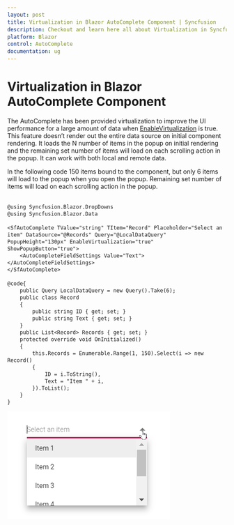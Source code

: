```yaml
---
layout: post
title: Virtualization in Blazor AutoComplete Component | Syncfusion
description: Checkout and learn here all about Virtualization in Syncfusion Blazor AutoComplete component and much more.
platform: Blazor
control: AutoComplete
documentation: ug
---
```


# Virtualization in Blazor AutoComplete Component

The AutoComplete has been provided virtualization to improve the UI performance for a large amount of data when [EnableVirtualization](https://help.syncfusion.com/cr/blazor/Syncfusion.Blazor.DropDowns.SfDropDownList-2.html#Syncfusion_Blazor_DropDowns_SfDropDownList_2_EnableVirtualization) is true. This feature doesn’t render out the entire data source on initial component rendering. It loads the N number of items in the popup on initial rendering and the remaining set number of items will load on each scrolling action in the popup. It can work with both local and remote data.

In the following code 150 items bound to the component, but only 6 items will load to the popup when you open the popup. Remaining set number of items will load on each scrolling action in the popup.

```cshtml

@using Syncfusion.Blazor.DropDowns
@using Syncfusion.Blazor.Data

<SfAutoComplete TValue="string" TItem="Record" Placeholder="Select an item" DataSource="@Records" Query="@LocalDataQuery" PopupHeight="130px" EnableVirtualization="true" ShowPopupButton="true">
    <AutoCompleteFieldSettings Value="Text"></AutoCompleteFieldSettings>
</SfAutoComplete>

@code{
    public Query LocalDataQuery = new Query().Take(6);
    public class Record
    {
        public string ID { get; set; }
        public string Text { get; set; }
    }
    public List<Record> Records { get; set; }
    protected override void OnInitialized()
    {
        this.Records = Enumerable.Range(1, 150).Select(i => new Record()
        {
            ID = i.ToString(),
            Text = "Item " + i,
        }).ToList();
    }
}
```


![Blazor AutoComplete with virtualization](./images/blazor_autocomplete_virtualization.gif)
